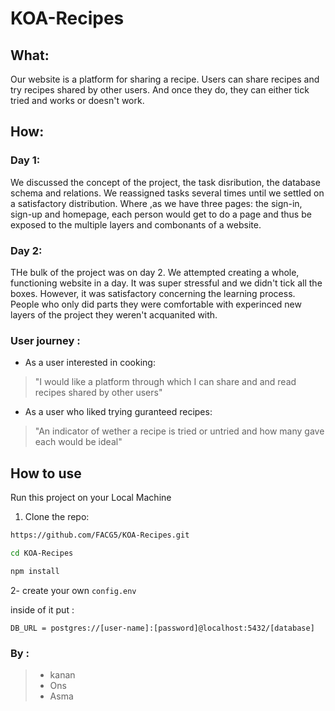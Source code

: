 # KOA-Recipes

## What:
Our website is a platform for sharing a recipe. Users can share recipes and try recipes shared by other users. And once they do, they can either tick tried and works or doesn't work. 

## How:
### Day 1:
We discussed the concept of the project, the task disribution, the database schema and relations. We reassigned tasks several times until we settled on a satisfactory distribution. Where ,as we have three pages: the sign-in, sign-up and homepage, each person would get to do a page and thus be exposed to the multiple layers and combonants of a website. 
### Day 2:
THe bulk of the project was on day 2. We attempted creating a whole, functioning website in a day. It was super stressful and we didn't tick all the boxes. However, it was satisfactory concerning the learning process. People who only did parts they were
comfortable with experinced new layers of the project they weren't acquanited with.

### User journey :
* As a user interested in cooking:
> "I would like a platform through which I can share and and read recipes shared by other users"
* As a user who liked trying guranteed recipes:
> "An indicator of wether a recipe is tried or untried and how many gave each would be ideal" 


## **How to use**

Run this project on your Local Machine

1. Clone the repo:

```sh
https://github.com/FACG5/KOA-Recipes.git
```
```sh
cd KOA-Recipes
```

   

```sh
npm install
```

2- create your own ```config.env``` 

inside of it put :

```DB_URL = postgres://[user-name]:[password]@localhost:5432/[database]```


### By :
> * kanan
> * Ons
> * Asma
